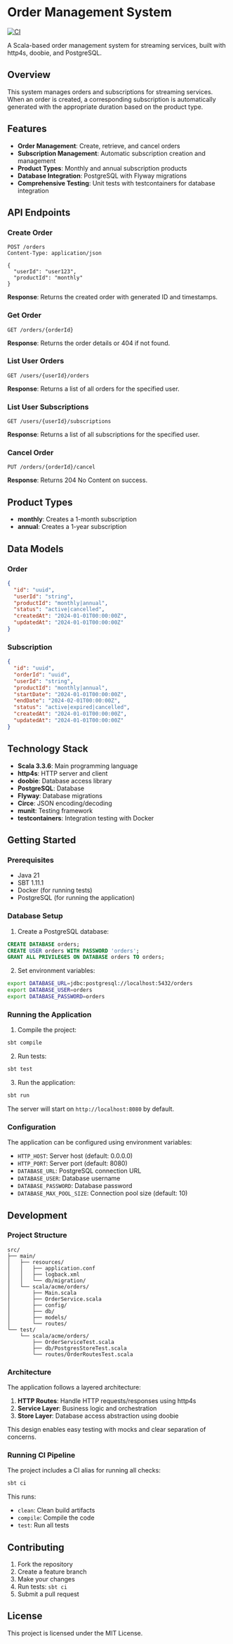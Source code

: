 # Order Management System

[![CI](https://github.com/channingwalton/orders/actions/workflows/ci.yml/badge.svg)](https://github.com/channingwalton/orders/actions/workflows/ci.yml)

A Scala-based order management system for streaming services, built with http4s, doobie, and PostgreSQL.

## Overview

This system manages orders and subscriptions for streaming services. When an order is created, a corresponding subscription is automatically generated with the appropriate duration based on the product type.

## Features

- **Order Management**: Create, retrieve, and cancel orders
- **Subscription Management**: Automatic subscription creation and management
- **Product Types**: Monthly and annual subscription products
- **Database Integration**: PostgreSQL with Flyway migrations
- **Comprehensive Testing**: Unit tests with testcontainers for database integration

## API Endpoints

### Create Order
```
POST /orders
Content-Type: application/json

{
  "userId": "user123",
  "productId": "monthly"
}
```

**Response**: Returns the created order with generated ID and timestamps.

### Get Order
```
GET /orders/{orderId}
```

**Response**: Returns the order details or 404 if not found.

### List User Orders
```
GET /users/{userId}/orders
```

**Response**: Returns a list of all orders for the specified user.

### List User Subscriptions
```
GET /users/{userId}/subscriptions
```

**Response**: Returns a list of all subscriptions for the specified user.

### Cancel Order
```
PUT /orders/{orderId}/cancel
```

**Response**: Returns 204 No Content on success.

## Product Types

- **monthly**: Creates a 1-month subscription
- **annual**: Creates a 1-year subscription

## Data Models

### Order
```json
{
  "id": "uuid",
  "userId": "string",
  "productId": "monthly|annual",
  "status": "active|cancelled",
  "createdAt": "2024-01-01T00:00:00Z",
  "updatedAt": "2024-01-01T00:00:00Z"
}
```

### Subscription
```json
{
  "id": "uuid",
  "orderId": "uuid",
  "userId": "string",
  "productId": "monthly|annual",
  "startDate": "2024-01-01T00:00:00Z",
  "endDate": "2024-02-01T00:00:00Z",
  "status": "active|expired|cancelled",
  "createdAt": "2024-01-01T00:00:00Z",
  "updatedAt": "2024-01-01T00:00:00Z"
}
```

## Technology Stack

- **Scala 3.3.6**: Main programming language
- **http4s**: HTTP server and client
- **doobie**: Database access library
- **PostgreSQL**: Database
- **Flyway**: Database migrations
- **Circe**: JSON encoding/decoding
- **munit**: Testing framework
- **testcontainers**: Integration testing with Docker

## Getting Started

### Prerequisites

- Java 21
- SBT 1.11.1
- Docker (for running tests)
- PostgreSQL (for running the application)

### Database Setup

1. Create a PostgreSQL database:
```sql
CREATE DATABASE orders;
CREATE USER orders WITH PASSWORD 'orders';
GRANT ALL PRIVILEGES ON DATABASE orders TO orders;
```

2. Set environment variables:
```bash
export DATABASE_URL=jdbc:postgresql://localhost:5432/orders
export DATABASE_USER=orders
export DATABASE_PASSWORD=orders
```

### Running the Application

1. Compile the project:
```bash
sbt compile
```

2. Run tests:
```bash
sbt test
```

3. Run the application:
```bash
sbt run
```

The server will start on `http://localhost:8080` by default.

### Configuration

The application can be configured using environment variables:

- `HTTP_HOST`: Server host (default: 0.0.0.0)
- `HTTP_PORT`: Server port (default: 8080)
- `DATABASE_URL`: PostgreSQL connection URL
- `DATABASE_USER`: Database username
- `DATABASE_PASSWORD`: Database password
- `DATABASE_MAX_POOL_SIZE`: Connection pool size (default: 10)

## Development

### Project Structure

```
src/
├── main/
│   ├── resources/
│   │   ├── application.conf
│   │   ├── logback.xml
│   │   └── db/migration/
│   └── scala/acme/orders/
│       ├── Main.scala
│       ├── OrderService.scala
│       ├── config/
│       ├── db/
│       ├── models/
│       └── routes/
└── test/
    └── scala/acme/orders/
        ├── OrderServiceTest.scala
        ├── db/PostgresStoreTest.scala
        └── routes/OrderRoutesTest.scala
```

### Architecture

The application follows a layered architecture:

1. **HTTP Routes**: Handle HTTP requests/responses using http4s
2. **Service Layer**: Business logic and orchestration
3. **Store Layer**: Database access abstraction using doobie

This design enables easy testing with mocks and clear separation of concerns.

### Running CI Pipeline

The project includes a CI alias for running all checks:

```bash
sbt ci
```

This runs:
- `clean`: Clean build artifacts
- `compile`: Compile the code
- `test`: Run all tests

## Contributing

1. Fork the repository
2. Create a feature branch
3. Make your changes
4. Run tests: `sbt ci`
5. Submit a pull request

## License

This project is licensed under the MIT License.
